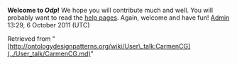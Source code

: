 __Welcome to _Odp_!__ We hope you will contribute much and well. 
You will probably want to read the [help pages](http://ontologydesignpatterns.org/wiki/Help:Contents "Help:Contents"). Again, welcome and have fun! [Admin](../User/ValentinaPresutti.md "User:ValentinaPresutti") 13:29, 6 October 2011 (UTC)





Retrieved from "[http://ontologydesignpatterns.org/wiki/User\_talk:CarmenCG](../User_talk/CarmenCG.md)"